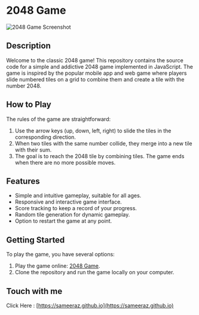 # 2048 Game

![2048 Game Screenshot](screenshot.png)

## Description

Welcome to the classic 2048 game! This repository contains the source code for a simple and addictive 2048 game implemented in JavaScript. The game is inspired by the popular mobile app and web game where players slide numbered tiles on a grid to combine them and create a tile with the number 2048.

## How to Play

The rules of the game are straightforward:

1. Use the arrow keys (up, down, left, right) to slide the tiles in the corresponding direction.
2. When two tiles with the same number collide, they merge into a new tile with their sum.
3. The goal is to reach the 2048 tile by combining tiles. The game ends when there are no more possible moves.

## Features

- Simple and intuitive gameplay, suitable for all ages.
- Responsive and interactive game interface.
- Score tracking to keep a record of your progress.
- Random tile generation for dynamic gameplay.
- Option to restart the game at any point.

## Getting Started

To play the game, you have several options:

1. Play the game online: [2048 Game](https://sameeraz.github.io/2048).
2. Clone the repository and run the game locally on your computer.

## Touch with me
Click Here : [https://sameeraz.github.io](https://sameeraz.github.io)

